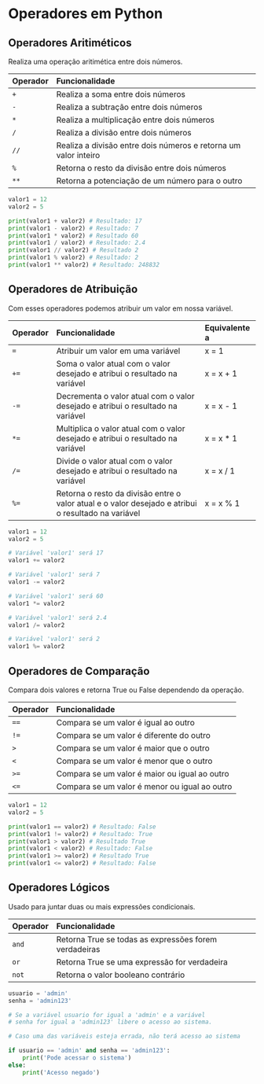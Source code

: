 # Operadores em Python

## Operadores Aritiméticos
Realiza uma operação aritimética entre dois números.

| Operador | Funcionalidade |
|:-------- | :------------- |
| `+ `| Realiza a soma entre dois números |
| `- `| Realiza a subtração entre dois números |
| `* `| Realiza a multiplicação entre dois números |
| `/ `| Realiza a divisão entre dois números |
| `//` | Realiza a divisão entre dois números e retorna um valor inteiro
| `% `| Retorna o resto da divisão entre dois números |
| `**` | Retorna a potenciação de um número para o outro |

```python
valor1 = 12
valor2 = 5

print(valor1 + valor2) # Resultado: 17
print(valor1 - valor2) # Resultado: 7
print(valor1 * valor2) # Resultado 60
print(valor1 / valor2) # Resultado: 2.4
print(valor1 // valor2) # Resultado 2
print(valor1 % valor2) # Resultado: 2 
print(valor1 ** valor2) # Resultado: 248832
```

## Operadores de Atribuição
Com esses operadores podemos atribuir um valor em nossa variável.

| Operador | Funcionalidade | Equivalente a |
| :------- | :--------------|:--------------|
| `= `| Atribuir um valor em uma variável | x = 1 |
| `+=` | Soma o valor atual com o valor desejado e atribui o resultado na variável | x = x + 1 |
| `-= `| Decrementa o valor atual com o valor desejado e atribui o resultado na variável|  x = x - 1 | 
| `*=` | Multiplica o valor atual com o valor desejado e atribui o resultado na variável | x = x * 1
| `/=` | Divide o valor atual com o valor desejado e atribui o resultado na variável | x = x / 1 |
| `%=` | Retorna o resto da divisão entre o valor atual e o valor desejado e atribui o resultado na variável |  x = x % 1 |

```python
valor1 = 12
valor2 = 5

# Variável 'valor1' será 17
valor1 += valor2

# Variável 'valor1' será 7
valor1 -= valor2

# Variável 'valor1' será 60
valor1 *= valor2

# Variável 'valor1' será 2.4
valor1 /= valor2

# Variável 'valor1' será 2
valor1 %= valor2
```

## Operadores de Comparação
Compara dois valores e retorna True ou False dependendo da operação.

| Operador | Funcionalidade |
|:-------- | :------------- |
| `==` | Compara se um valor é igual ao outro |
| `!=` | Compara se um valor é diferente do outro  |
| `> `| Compara se um valor é maior que o outro |
| `< `| Compara se um valor é menor que o outro |
| `>=` | Compara se um valor é maior ou igual ao outro |
| `<=` | Compara se um valor é menor ou igual ao outro |

```python
valor1 = 12
valor2 = 5

print(valor1 == valor2) # Resultado: False
print(valor1 != valor2) # Resultado: True
print(valor1 > valor2) # Resultado True
print(valor1 < valor2) # Resultado: False
print(valor1 >= valor2) # Resultado True
print(valor1 <= valor2) # Resultado: False
```

## Operadores Lógicos
Usado para juntar duas ou mais expressões condicionais.

| Operador | Funcionalidade |
|:-------- | :------------- |
| `and` | Retorna True se todas as expressões forem verdadeiras |
| `or` | Retorna True se uma expressão for verdadeira|
| `not` | Retorna o valor booleano contrário |


```python
usuario = 'admin'
senha = 'admin123'

# Se a variável usuario for igual a 'admin' e a variável 
# senha for igual a 'admin123' libere o acesso ao sistema.

# Caso uma das variáveis esteja errada, não terá acesso ao sistema

if usuario == 'admin' and senha == 'admin123':
    print('Pode acessar o sistema')
else:
    print('Acesso negado')
```